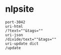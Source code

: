 # nlpsite  

```
port-3042
uri-html
/?text=""&tags=""
uri-json
/divide/text=""&tags=""
uri-update dict
/update
```
